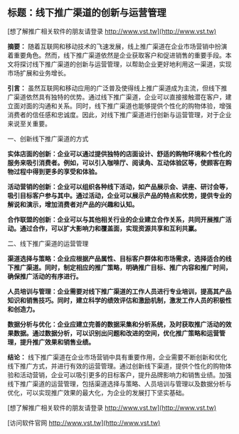 ## **标题：线下推广渠道的创新与运营管理**

[想了解推广相关软件的朋友请登录 http://www.vst.tw](http://www.vst.tw)

**摘要：**
随着互联网和移动技术的飞速发展，线上推广渠道在企业市场营销中扮演着重要角色。然而，线下推广渠道依然是企业获取客户和促进销售的重要手段。本文将探讨线下推广渠道的创新与运营管理，以帮助企业更好地利用这一渠道，实现市场扩展和业务增长。

**引言：**
虽然互联网和移动应用的广泛普及使得线上推广渠道成为主流，但线下推广渠道依然具有独特的优势。通过线下推广渠道，企业可以直接接触潜在客户，建立面对面的沟通和关系。同时，线下推广渠道也能够提供个性化的购物体验，增强消费者的信任感和忠诚度。因此，对线下推广渠道进行创新与运营管理，对于企业来说至关重要。

一、创新线下推广渠道的方式

**实体店面的创新：企业可以通过提供独特的店面设计、舒适的购物环境和个性化的服务来吸引消费者。例如，可以引入咖啡厅、阅读角、互动体验区等，使顾客在购物过程中得到更多的享受和体验。**

**活动营销的创新：企业可以组织各种线下活动，如产品展示会、讲座、研讨会等，吸引目标客户参与其中。通过活动，企业可以展示产品的特点和优势，提供专业的解说和演示，增加消费者对产品的兴趣和认知。**

**合作联盟的创新：企业可以与其他相关行业的企业建立合作关系，共同开展推广活动。通过合作，可以扩大影响力和覆盖面，实现资源共享和互利共赢。**

二、线下推广渠道的运营管理

**渠道选择与策略：企业应根据产品属性、目标客户群体和市场需求，选择适合的线下推广渠道。同时，制定相应的推广策略，明确推广目标、推广内容和推广时间，确保推广活动的有序进行。**

**人员培训与管理：企业需要对线下推广渠道的工作人员进行专业培训，提高其产品知识和销售技巧。同时，建立科学的绩效评估和激励机制，激发工作人员的积极性和创造力。**

**数据分析与优化：企业应建立完善的数据采集和分析系统，及时获取推广活动的效果数据。通过数据分析，可以识别出问题和改进的空间，优化推广策略和运营管理，提升推广效果和销售业绩。**

**结论：**
线下推广渠道在企业市场营销中具有重要作用，企业需要不断创新和优化线下推广方式，并进行有效的运营管理。通过创新线下渠道，提供个性化的购物体验和活动营销，企业可以吸引更多的目标客户，提升品牌影响力和销售业绩。加强线下推广渠道的运营管理，包括渠道选择与策略、人员培训与管理以及数据分析与优化，可以实现推广效果的最大化，为企业的发展打下坚实基础。

[想了解推广相关软件的朋友请登录 http://www.vst.tw](http://www.vst.tw)


[访问软件官网 http://www.vst.tw](http://www.vst.tw)
